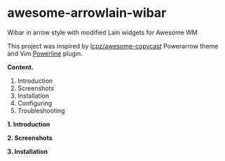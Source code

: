 # awesome-arrowlain-wibar
Wibar in arrow style with modified Lain widgets for Awesome WM

This project was inspired by <a href="https://github.com/lcpz/awesome-copycats">lcpz/awesome-copycast<a> Powerarrow theme and Vim <a href=" https://github.com/powerline/powerline">Powerline<a> plugin. 

<b>Content.</b>
1. Introduction
2. Screenshots
3. Installation
4. Configuring
5. Troubleshooting

<b>1. Introduction</b>

<b>2. Screenshots</b>

<b>3. Installation</b>
